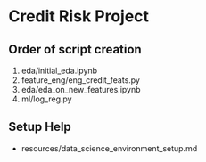 # Credit Risk Project

## Order of script creation
1. eda/initial_eda.ipynb
2. feature_eng/eng_credit_feats.py
3. eda/eda_on_new_features.ipynb
4. ml/log_reg.py


## Setup Help
- resources/data_science_environment_setup.md

